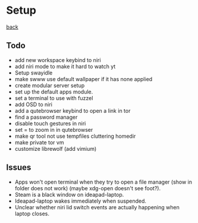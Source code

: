 # Setup

[back](../readme.md)

## Todo

- add new workspace keybind to niri
- add niri mode to make it hard to watch yt
- Setup swayidle
- make swww use default wallpaper if it has none applied
- create modular server setup
- set up the default apps module.
- set a terminal to use with fuzzel
- add OSD to niri
- add a qutebrowser keybind to open a link in tor
- find a password manager
- disable touch gestures in niri
- set = to zoom in in qutebrowser
- make qr tool not use tempfiles cluttering homedir
- make private tor vm
- customize librewolf (add vimium)

## Issues

- Apps won't open terminal when they try to open a file manager (show in folder does not work) (maybe xdg-open doesn't see foot?).
- Steam is a black window on ideapad-laptop.
- Ideapad-laptop wakes immediately when suspended.
- Unclear whether niri lid switch events are actually happening when laptop closes.
